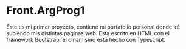 # Front.ArgProg1
Éste es mi primer proyecto, contiene mi portafolio personal donde iré subiendo mis distintas paginas web.
Esta escrito en HTML con el framework Bootstrap, el dinamismo esta hecho con Typescript.